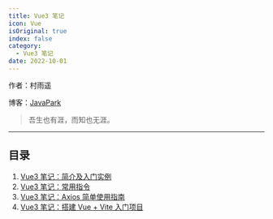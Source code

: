 ```yaml
---
title: Vue3 笔记
icon: Vue
isOriginal: true
index: false
category:
  - Vue3 笔记
date: 2022-10-01
---
```

作者：村雨遥

博客：[JavaPark](https://cunyu1943.github.io/JavaPark)

>   吾生也有涯，而知也无涯。

---
## 目录

1. [Vue3 笔记：简介及入门实例](2022-10-01-introduction.md)
2. [Vue3 笔记：常用指令](2022-10-02-common-commands.md)
3. [Vue3 笔记：Axios 简单使用指南](2022-10-03-axios-quickstart.md)
4. [Vue3 笔记：搭建 Vue + Vite 入门项目](2022-10-04-vite-quickstart.md)


